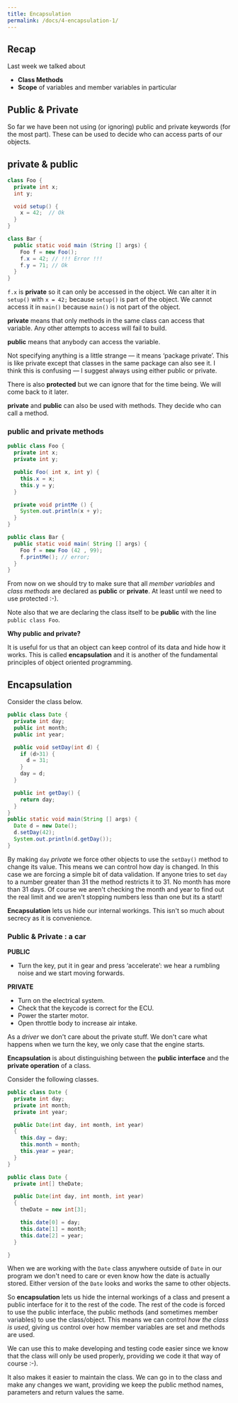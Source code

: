 ```yaml
---
title: Encapsulation
permalink: /docs/4-encapsulation-1/
---
```

## Recap

Last week we talked about  
* **Class Methods**
* **Scope** of variables and member variables in particular

## Public & Private

So far we have been not using (or ignoring) public and private keywords (for the most part). These can be used to decide who can access parts of our objects.  

## private & public

```java
class Foo {  
  private int x;
  int y;

  void setup() {
    x = 42;  // Ok
  }
}

class Bar {
  public static void main (String [] args) { 
    Foo f = new Foo();
    f.x = 42; // !!! Error !!!
    f.y = 71; // Ok
  }
}
```

`f.x` is **private** so it can only be accessed in the object. We can alter it in `setup()` with `x = 42;` because `setup()` is part of the object. We cannot access it in `main()` because `main()` is not part of the object.  

**private** means that only methods in the same class can access that variable. Any other attempts to access will fail to build.  

**public** means that anybody can access the variable.

Not specifying anything is a little strange — it means ‘package private’. This is like private except that classes in the same package can also see it. I think this is confusing — I suggest always using either public or private.  

There is also **protected** but we can ignore that for the time being. We will come back to it later.  

**private** and **public** can also be used with methods. They decide who can call a method.  

### public and private methods

```java
public class Foo {  
  private int x;  
  private int y;

  public Foo( int x, int y) {  
    this.x = x;
    this.y = y;
  }

  private void printMe () {  
    System.out.println(x + y);
  }
}

public class Bar {
  public static void main( String [] args) {  
    Foo f = new Foo (42 , 99);
    f.printMe(); // error;
  }
}
```

From now on we should try to make sure that all *member variables* and *class methods* are declared as **public** or **private**. At least until we need to use protected :-).  

Note also that we are declaring the class itself to be **public** with the line `public class Foo`.  

**Why public and private?**

It is useful for us that an object can keep control of its data and hide how it works. This is called **encapsulation** and it is another of the fundamental principles of object oriented programming.  

## Encapsulation

Consider the class below.  

```java
public class Date {
  private int day;
  public int month;
  public int year;

  public void setDay(int d) {
    if (d>31) {
      d = 31;
    }
    day = d;
  }

  public int getDay() {
    return day;
  }
}
public static void main(String [] args) {
  Date d = new Date();
  d.setDay(42);
  System.out.println(d.getDay());
}
```

By making `day` *private* we force other objects to use the `setDay()` method to change its value. This means we can control how day is changed. In this case we are forcing a simple bit of data validation. If anyone tries to set `day` to a number greater than 31 the method restricts it to 31. No month has more than 31 days. Of course we aren't checking the month and year to find out the real limit and we aren't stopping numbers less than one but its a start!  

**Encapsulation** lets us hide our internal workings. This isn't so much about secrecy as it is convenience.  

### Public & Private : a car

**PUBLIC**
* Turn the key, put it in gear and press ‘accelerate’: we hear a rumbling noise and we  start moving forwards.  

**PRIVATE**
* Turn on the electrical system.  
* Check that the keycode is correct for the ECU.  
* Power the starter motor.
* Open throttle body to increase air intake.

As a *driver* we don't care about the private stuff. We don't care what happens when we turn the key, we only case that the engine starts. 

**Encapsulation** is about distinguishing between the **public interface** and the **private operation** of a class.  

Consider the following classes.

```java
public class Date {
  private int day;
  private int month;
  private int year;

  public Date(int day, int month, int year)
  {
    this.day = day;
    this.month = month;
    this.year = year;
  }
}

public class Date {
  private int[] theDate;

  public Date(int day, int month, int year)
  {
    theDate = new int[3];

    this.date[0] = day;
    this.date[1] = month;
    this.date[2] = year;
  }

}
```

When we are working with the `Date` class anywhere outside of `Date` in our program we don't need to care or even know how the date is actually stored. Either version of the `Date` looks and works the same to other objects.  

So **encapsulation** lets us hide the internal workings of a class and present a public interface for it to the rest of the code. The rest of the code is forced to use the public interface, the public methods (and sometimes member variables) to use the class/object. This means we can control *how the class is used*, giving us control over how member variables are set and methods are used.  

We can use this to make developing and testing code easier since we know that the class will only be used properly, providing we code it that way of course :-).   

It also makes it easier to maintain the class. We can go in to the class and make any changes we want, providing we keep the public method names, parameters and return values the same.  


